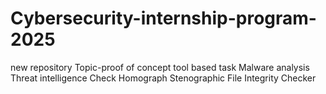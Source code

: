 # Cybersecurity-internship-program-2025
new repository 
Topic-proof of concept
tool based task
Malware analysis
Threat intelligence
Check Homograph
Stenographic File Integrity Checker 
